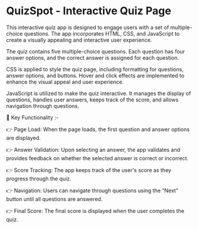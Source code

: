 # QuizSpot - Interactive Quiz Page

This interactive quiz app is designed to engage users with a set of multiple-choice questions.
The app incorporates HTML, CSS, and JavaScript to create a visually appealing and interactive user experience.

The quiz contains five multiple-choice questions. Each question has four answer options, and the correct answer is assigned for each question.

CSS is applied to style the quiz page, including formatting for questions, answer options, and buttons.
Hover and click effects are implemented to enhance the visual appeal and user experience.

JavaScript is utilized to make the quiz interactive. It manages the display of questions, handles user answers,
keeps track of the score, and allows navigation through questions.

🌟 Key Functionality :-

👉 Page Load: When the page loads, the first question and answer options are displayed.

👉 Answer Validation: Upon selecting an answer, the app validates and provides feedback on whether the selected answer is correct or incorrect.

👉 Score Tracking: The app keeps track of the user's score as they progress through the quiz.

👉 Navigation: Users can navigate through questions using the "Next" button until all questions are answered.

👉 Final Score: The final score is displayed when the user completes the quiz. 
